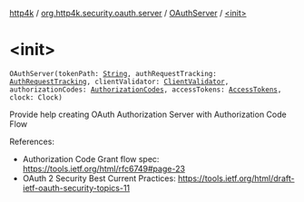 [http4k](../../index.md) / [org.http4k.security.oauth.server](../index.md) / [OAuthServer](index.md) / [&lt;init&gt;](./-init-.md)

# &lt;init&gt;

`OAuthServer(tokenPath: `[`String`](https://kotlinlang.org/api/latest/jvm/stdlib/kotlin/-string/index.html)`, authRequestTracking: `[`AuthRequestTracking`](../-auth-request-tracking/index.md)`, clientValidator: `[`ClientValidator`](../-client-validator/index.md)`, authorizationCodes: `[`AuthorizationCodes`](../-authorization-codes/index.md)`, accessTokens: `[`AccessTokens`](../-access-tokens/index.md)`, clock: Clock)`

Provide help creating OAuth Authorization Server with Authorization Code Flow

References:

* Authorization Code Grant flow spec: https://tools.ietf.org/html/rfc6749#page-23
* OAuth 2 Security Best Current Practices: https://tools.ietf.org/html/draft-ietf-oauth-security-topics-11
